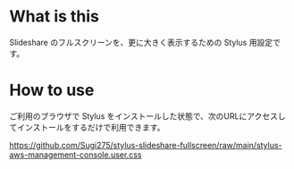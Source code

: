 # What is this
Slideshare のフルスクリーンを、更に大きく表示するための Stylus 用設定です。

# How to use
ご利用のブラウザで Stylus をインストールした状態で、次のURLにアクセスしてインストールをするだけで利用できます。

https://github.com/Sugi275/stylus-slideshare-fullscreen/raw/main/stylus-aws-management-console.user.css